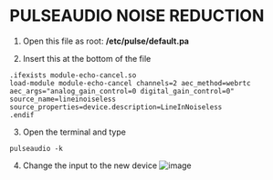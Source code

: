 # PULSEAUDIO NOISE REDUCTION

1. Open this file as root:
**/etc/pulse/default.pa**

2. Insert this at the bottom of the file
```
.ifexists module-echo-cancel.so
load-module module-echo-cancel channels=2 aec_method=webrtc aec_args="analog_gain_control=0 digital_gain_control=0" source_name=lineinoiseless source_properties=device.description=LineInNoiseless
.endif
```

3. Open the terminal and type
```
pulseaudio -k
```

4. Change the input to the new device
![image](https://user-images.githubusercontent.com/49572917/128580652-15ba4739-9e7f-4c0c-bb7d-9a5a416970a8.png)
